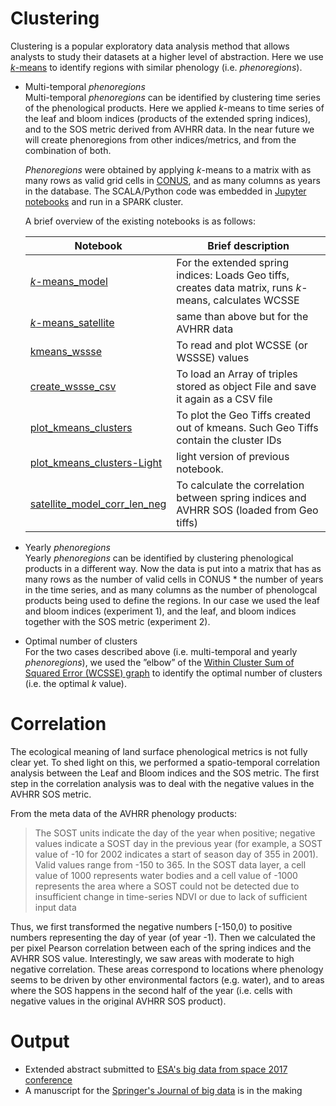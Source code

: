 # Clustering
Clustering is a popular exploratory data analysis method that allows analysts to study their datasets at a higher level of abstraction.
Here we use [*k*-means](https://en.wikipedia.org/wiki/K-means_clustering) to identify regions with similar phenology (i.e. *phenoregions*).

* Multi-temporal *phenoregions*  
  Multi-temporal *phenoregions* can be identified by clustering time series of the phenological products.  Here we applied *k*-means to time series of the leaf and bloom indices (products of the extended spring indices), and to the SOS metric derived from AVHRR data. In the near future we will create phenoregions from other indices/metrics, and from the combination of both.

  *Phenoregions* were obtained by applying *k*-means to a matrix with as many rows as valid grid cells in [CONUS](https://en.wikipedia.org/wiki/Contiguous_United_States), and as many columns as years in the database. The SCALA/Python code was embedded in [Jupyter notebooks](https://github.com/phenology/infrastructure/tree/applications/applications/notebooks/stable) and run in a SPARK cluster.

  A brief overview of the existing notebooks is as follows:  

  Notebook | Brief description 
  --- | --- 
  [*k*-means_model](https://github.com/phenology/infrastructure/blob/master/applications/applications/notebooks/stable/kmeans_model.ipynb) | For the extended spring indices: Loads Geo tiffs, creates data matrix, runs *k*-means, calculates WCSSE  
  [*k*-means_satellite](https://github.com/phenology/infrastructure/blob/master/applications/applications/notebooks/stable/kmeans_satellite.ipynb) | same than above but for the AVHRR data
  [kmeans_wssse](https://github.com/phenology/infrastructure/blob/master/applications/applications/notebooks/stable/kmeans_wssse.ipynb) | To read and plot WCSSE (or WSSSE) values 
  [create_wssse_csv](https://github.com/phenology/infrastructure/blob/master/applications/applications/notebooks/stable/create_wssse_csv.ipynb) | To load an Array of triples stored as object File and save it again as a CSV file
  [plot_kmeans_clusters](https://github.com/phenology/infrastructure/blob/master/applications/applications/notebooks/stable/plot_kmeans_clusters.ipynb)| To plot the Geo Tiffs created out of kmeans. Such Geo Tiffs contain the cluster IDs
  [plot_kmeans_clusters-Light](https://github.com/phenology/infrastructure/blob/master/applications/applications/notebooks/stable/plot_kmeans_clusters-Light.ipynb)|light version of previous notebook. 
  [satellite_model_corr_len_neg](https://github.com/phenology/infrastructure/blob/master/applications/applications/notebooks/stable/satellite_model_corr_len_neg.ipynb) | To calculate the correlation between spring indices and AVHRR SOS (loaded from Geo tiffs)

* Yearly *phenoregions*  
Yearly *phenoregions* can be identified by clustering phenological products in a different way. Now the data is put into a matrix that has as many rows as the number of valid cells in CONUS * the number of years in the time series, and as many columns as the number of phenologcal products being used to define the regions. In our case we used the leaf and bloom indices (experiment 1), and the leaf, and bloom indices together with the SOS metric (experiment 2).

  
 * Optimal number of clusters  
For the two cases described above (i.e. multi-temporal and yearly *phenoregions*), we used the ”elbow” of the [Within Cluster Sum of Squared Error (WCSSE) graph](https://en.wikipedia.org/wiki/Determining_the_number_of_clusters_in_a_data_set) to identify the optimal number of clusters (i.e. the optimal *k* value).
  
# Correlation
The ecological meaning of land surface phenological metrics is not fully clear yet. To shed light on this, we performed a spatio-temporal correlation analysis between the Leaf and Bloom indices and the SOS metric. The first step in the correlation analysis was to deal with the negative values in the AVHRR SOS metric.

From the meta data of the AVHRR phenology products: 
> The SOST units indicate the day of the year when positive; negative values indicate a SOST day in the previous year (for example, a SOST value of -10 for 2002 indicates a start of season day of 355 in 2001). Valid values range from -150 to 365. In the SOST data layer, a cell value of 1000 represents water bodies and a cell value of -1000 represents the area where a SOST could not be detected due to insufficient change in time-series NDVI or due to lack of sufficient input data

Thus, we first transformed the negative numbers [-150,0) to positive numbers representing the day of year (of year -1). Then we calculated the per pixel Pearson correlation between each of the spring indices and the AVHRR SOS value.
Interestingly, we saw areas with moderate to high negative correlation. These areas correspond to locations where phenology seems to be driven by other environmental factors (e.g. water), and to areas where the SOS happens in the second half of the year (i.e. cells with negative values in the original AVHRR SOS product).

# Output
- Extended abstract submitted to [ESA's big data from space 2017 conference](http://www.bigdatafromspace2017.org/)
- A manuscript for the [Springer's Journal of big data](https://journalofbigdata.springeropen.com/) is in the making 
